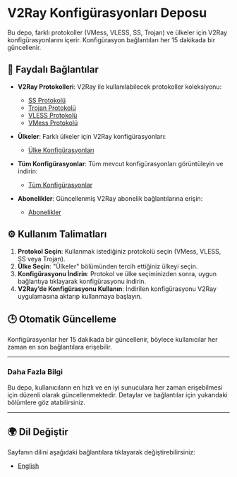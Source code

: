# V2Ray Konfigürasyonları Deposu

Bu depo, farklı protokoller (VMess, VLESS, SS, Trojan) ve ülkeler için V2Ray konfigürasyonlarını içerir. Konfigürasyon bağlantıları her 15 dakikada bir güncellenir.

## 🔗 Faydalı Bağlantılar

- **V2Ray Protokolleri**: V2Ray ile kullanılabilecek protokoller koleksiyonu:
  - [SS Protokolü](https://raw.githubusercontent.com/MrDaRkFoRcE/v2ray-configs/refs/heads/main/Protocols/ss.txt)
  - [Trojan Protokolü](https://raw.githubusercontent.com/MrDaRkFoRcE/v2ray-configs/refs/heads/main/Protocols/trojan.txt)
  - [VLESS Protokolü](https://raw.githubusercontent.com/MrDaRkFoRcE/v2ray-configs/refs/heads/main/Protocols/vless.txt)
  - [VMess Protokolü](https://raw.githubusercontent.com/MrDaRkFoRcE/v2ray-configs/refs/heads/main/Protocols/vmess.txt)

- **Ülkeler**: Farklı ülkeler için V2Ray konfigürasyonları:
  - [Ülke Konfigürasyonları](https://github.com/MrDaRkFoRcE/v2ray-configs/tree/main/Countries)

- **Tüm Konfigürasyonlar**: Tüm mevcut konfigürasyonları görüntüleyin ve indirin:
  - [Tüm Konfigürasyonlar](https://raw.githubusercontent.com/MrDaRkFoRcE/v2ray-configs/refs/heads/main/all_configs.txt)

- **Abonelikler**: Güncellenmiş V2Ray abonelik bağlantılarına erişin:
  - [Abonelikler](https://github.com/MrDaRkFoRcE/v2ray-configs/tree/main/Subscriptions)

## ⚙️ Kullanım Talimatları

1. **Protokol Seçin**: Kullanmak istediğiniz protokolü seçin (VMess, VLESS, SS veya Trojan).
2. **Ülke Seçin**: "Ülkeler" bölümünden tercih ettiğiniz ülkeyi seçin.
3. **Konfigürasyonu İndirin**: Protokol ve ülke seçiminizden sonra, uygun bağlantıya tıklayarak konfigürasyonu indirin.
4. **V2Ray’de Konfigürasyonu Kullanın**: İndirilen konfigürasyonu V2Ray uygulamasına aktarıp kullanmaya başlayın.

## 🕒 Otomatik Güncelleme

Konfigürasyonlar her 15 dakikada bir güncellenir, böylece kullanıcılar her zaman en son bağlantılara erişebilir.

---

### Daha Fazla Bilgi

Bu depo, kullanıcıların en hızlı ve en iyi sunuculara her zaman erişebilmesi için düzenli olarak güncellenmektedir. Detaylar ve bağlantılar için yukarıdaki bölümlere göz atabilirsiniz.

---

## 🌍 Dil Değiştir

Sayfanın dilini aşağıdaki bağlantılara tıklayarak değiştirebilirsiniz:

- [English](https://github.com/MrDaRkFoRcE/v2ray-configs/blob/main/README.md)
